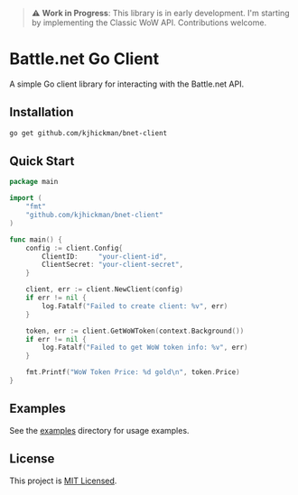 > ⚠️ **Work in Progress**: This library is in early development. I'm starting by implementing the Classic WoW API. Contributions welcome.

# Battle.net Go Client

A simple Go client library for interacting with the Battle.net API.

## Installation

```bash
go get github.com/kjhickman/bnet-client
```

## Quick Start

```go
package main

import (
    "fmt"
    "github.com/kjhickman/bnet-client"
)

func main() {
	config := client.Config{
		ClientID:     "your-client-id",
		ClientSecret: "your-client-secret",
	}

	client, err := client.NewClient(config)
	if err != nil {
		log.Fatalf("Failed to create client: %v", err)
	}

	token, err := client.GetWoWToken(context.Background())
	if err != nil {
		log.Fatalf("Failed to get WoW token info: %v", err)
	}

	fmt.Printf("WoW Token Price: %d gold\n", token.Price)
}
```

## Examples

See the [examples](./examples/) directory for usage examples.

## License

This project is [MIT Licensed](LICENSE).